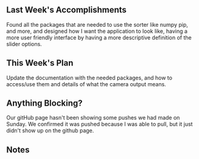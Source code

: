 ## Last Week's Accomplishments

Found all the packages that are needed to use the sorter like numpy pip, and more, and designed how I want the application to look like, having a more user friendly interface by having a more descriptive definition of the slider options.




## This Week's Plan

Update the documentation with the needed packages, and how to access/use them and details of what the camera output means.


## Anything Blocking?

Our gitHub page hasn't been showing some pushes we had made on Sunday. We confirmed it was pushed because I was able to pull, but it just didn't show up on the github page.

## Notes

